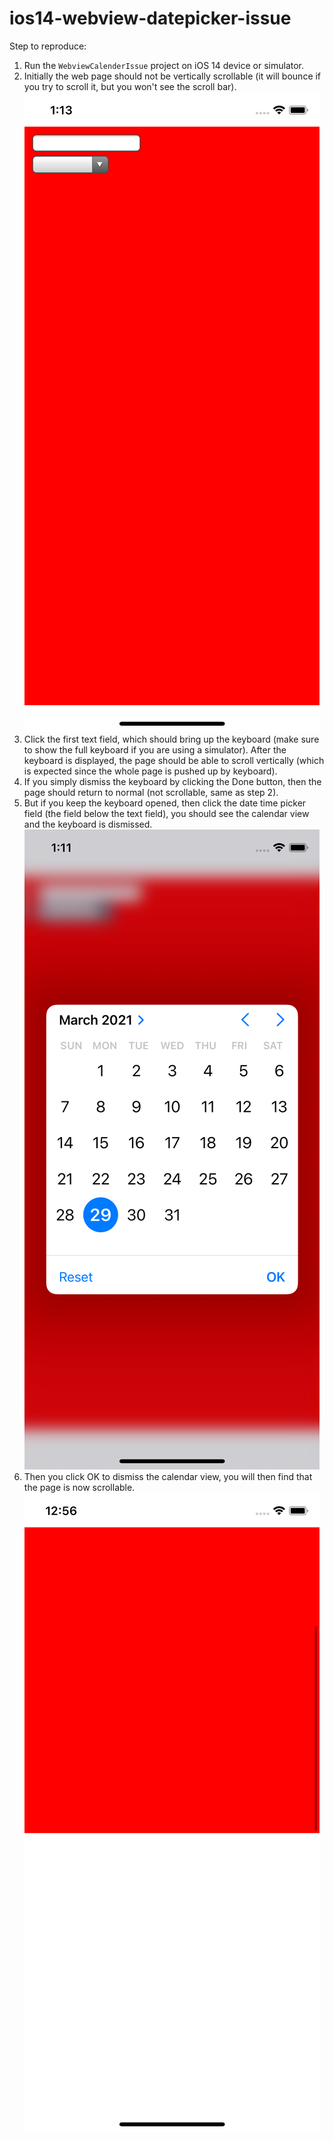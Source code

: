 # ios14-webview-datepicker-issue

Step to reproduce:
1. Run the `WebviewCalenderIssue` project on iOS 14 device or simulator.
2. Initially the web page should not be vertically scrollable (it will bounce if you try to scroll it, but you won't see the scroll bar).
![normal](https://github.com/Noisyfox/ios14-webview-datepicker-issue/raw/main/normal.png)
3. Click the first text field, which should bring up the keyboard (make sure to show the full keyboard if you are using a simulator).
After the keyboard is displayed, the page should be able to scroll vertically (which is expected since the whole page is pushed up by keyboard).
4. If you simply dismiss the keyboard by clicking the Done button, then the page should return to normal (not scrollable, same as step 2).
5. But if you keep the keyboard opened, then click the date time picker field (the field below the text field),
you should see the calendar view and the keyboard is dismissed.
![normal](https://github.com/Noisyfox/ios14-webview-datepicker-issue/raw/main/calendar.png)
6. Then you click OK to dismiss the calendar view, you will then find that the page is now scrollable.
![normal](https://github.com/Noisyfox/ios14-webview-datepicker-issue/raw/main/after.png)
